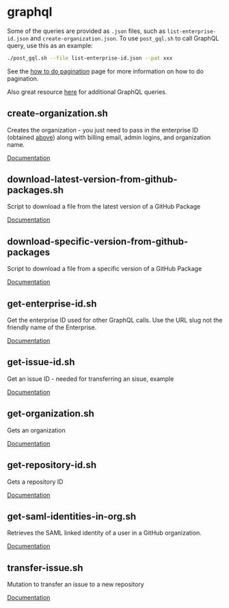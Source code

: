 # graphql

Some of the queries are provided as `.json` files, such as `list-enterprise-id.json` and `create-organization.json`. To use `post_gql.sh` to call GraphQL query, use this as an example:

```bash
./post_gql.sh --file list-enterprise-id.json --pat xxx
```

See the [how to do pagination](how-to-do-pagination.md) page for more information on how to do pagination.

Also great resource [here](https://github.com/github/platform-samples/tree/master/graphql/queries) for additional GraphQL queries.

## create-organization.sh

Creates the organization - you just need to pass in the enterprise ID (obtained [above](https://github.com/joshjohanning/github-misc-scripts/tree/main/graphql#list-enterprise-idjson)) along with billing email, admin logins, and organization name.

[Documentation](https://docs.github.com/en/graphql/reference/mutations#createenterpriseorganization)

## download-latest-version-from-github-packages.sh

Script to download a file from the latest version of a GitHub Package

[Documentation](https://docs.github.com/en/graphql/reference/objects#package)

## download-specific-version-from-github-packages

Script to download a file from a specific version of a GitHub Package

[Documentation](https://docs.github.com/en/graphql/reference/objects#package)

## get-enterprise-id.sh

Get the enterprise ID used for other GraphQL calls. Use the URL slug not the friendly name of the Enterprise.

[Documentation](https://docs.github.com/en/graphql/reference/queries#enterprise)

## get-issue-id.sh

Get an issue ID - needed for transferring an sisue, example

[Documentation](https://docs.github.com/en/graphql/reference/objects#issue)

## get-organization.sh

Gets an organization

[Documentation](https://docs.github.com/en/graphql/reference/queries#organization)

## get-repository-id.sh

Gets a repository ID

[Documentation](https://docs.github.com/en/graphql/reference/queries#repository)

## get-saml-identities-in-org.sh

Retrieves the SAML linked identity of a user in a GitHub organization.

[Documentation](https://docs.github.com/en/graphql/reference/objects#externalidentitysamlattributes)

## transfer-issue.sh

Mutation to transfer an issue to a new repository

[Documentation](https://docs.github.com/en/graphql/reference/mutations#transferissue)

